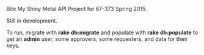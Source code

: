 Bite My Shiny Metal API Project for 67-373 Spring 2015.

Still in development.

To run, migrate with **rake db:migrate** and populate with **rake db:populate** to get an **admin** user, some approvers, some requesters, and data for their keys.